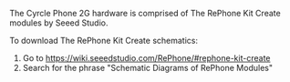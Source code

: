 The Cyrcle Phone 2G hardware is comprised of The RePhone Kit Create modules by Seeed Studio.

To download The RePhone Kit Create schematics:
1. Go to https://wiki.seeedstudio.com/RePhone/#rephone-kit-create
2. Search for the phrase "Schematic Diagrams of RePhone Modules"
